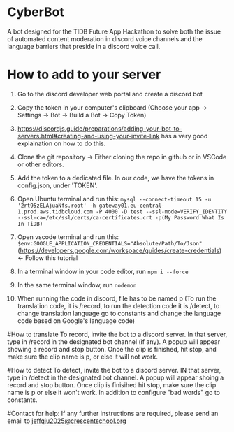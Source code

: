 # CyberBot
A bot designed for the TIDB Future App Hackathon to solve both the issue of automated content moderation in discord voice channels and the language barriers that preside in a discord voice call.

# How to add to your server

1. Go to the discord developer web portal and create a discord bot

2. Copy the token in your computer's clipboard (Choose your app -> Settings -> Bot -> Build a Bot -> Copy Token)

3. https://discordjs.guide/preparations/adding-your-bot-to-servers.html#creating-and-using-your-invite-link has a very good explaination on how to do this.

4. Clone the git repository -> Either cloning the repo in github or in VSCode or other editors.

5. Add the token to a dedicated file. In our code, we have the tokens in config.json, under 'TOKEN'.

6. Open Ubuntu terminal and run this:
```mysql --connect-timeout 15 -u '2rt95zELAjuaNfs.root' -h gateway01.eu-central-1.prod.aws.tidbcloud.com -P 4000 -D test --ssl-mode=VERIFY_IDENTITY --ssl-ca=/etc/ssl/certs/ca-certificates.crt -p(My Password What Is In TiDB)```

7. Open vscode terminal and run this: ```$env:GOOGLE_APPLICATION_CREDENTIALS="Absolute/Path/To/Json"``` (https://developers.google.com/workspace/guides/create-credentials) <- Follow this tutorial

8. In a terminal window in your code editor, run ```npm i --force```

9. In the same terminal window, run ```nodemon```

10. When running the code in discord, file has to be named p (To run the translation code, it is /record, to run the detection code it is /detect, to change translation language go to constants and change the language code based on Google's language code)

#How to translate
To record, invite the bot to a discord server. In that server, type in /record in the designated bot channel (if any). A popup will appear showing a record and stop button. Once the clip is finished, hit stop, and make sure the clip name is p, or else it will not work.

#How to detect
To detect, invite the bot to a discord server. IN that server, type in /detect in the designated bot channel. A popup will appear shoing a record and stop button. Once clip is finisihed hit stop, make sure the clip name is p or else it won't work. In addition to configure "bad words" go to constants.

#Contact for help:
If any further instructions are required, please send an email to jeffqiu2025@crescentschool.org